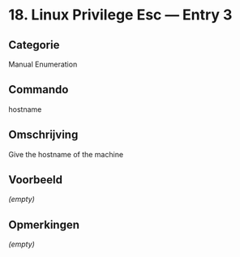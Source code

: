 # 18. Linux Privilege Esc — Entry 3

## Categorie

Manual Enumeration

## Commando

hostname

## Omschrijving

Give the hostname of the machine

## Voorbeeld

_(empty)_

## Opmerkingen

_(empty)_

